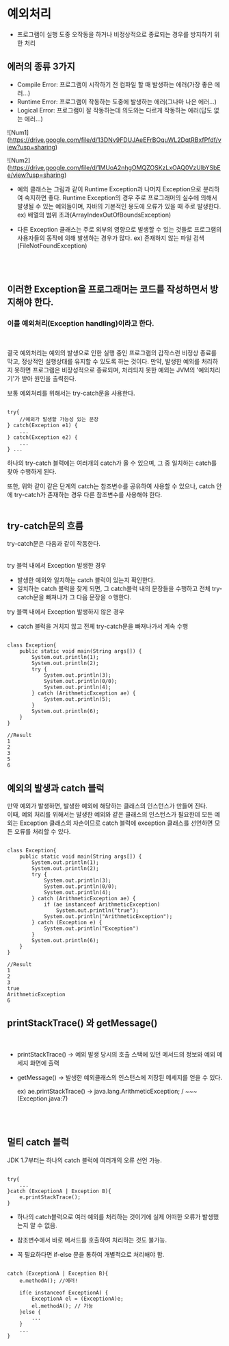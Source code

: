 # 예외처리
- 프로그램이 실행 도중 오작동을 하거나 비정상적으로 종료되는 경우를 방지하기 위한 처리

## 에러의 종류 3가지
- Compile Error: 프로그램이 시작하기 전 컴파일 할 때 발생하는 에러(가장 좋은 에러...)
- Runtime Error: 프로그램이 작동하는 도중에 발생하는 에러(그나마 나은 에러...)
- Logical Error: 프로그램이 잘 작동하는데 의도와는 다르게 작동하는 에러(답도 없는 에러...)

![Num1] (https://drive.google.com/file/d/13DNv9FDUJAeEFrBOquWL2DqtRBxfPfdf/view?usp=sharing)

![Num2] (https://drive.google.com/file/d/1MUoA2nhgOMQZOSKzLxOAQ0VzUlbYSbEe/view?usp=sharing)

- 예외 클래스는 그림과 같이 Runtime Exception과 나머지 Exception으로 분리하여 숙지하면 좋다.
Runtime Exception의 경우 주로 프로그래머의 실수에 의해서 발생될 수 있는 예외들이며, 자바의 기본적인 용도에 오류가 있을 때 주로 발생한다. ex) 배열의 범위 초과(ArrayIndexOutOfBoundsException)

- 다른 Exception 클래스는 주로 외부의 영향으로 발생할 수 있는 것들로 프로그램의 사용자들의 동작에 의해 발생하는 경우가 많다. ex) 존재하지 않는 파일 검색(FileNotFoundException)
<br/>
<br/>

## 이러한 Exception을 프로그래머는 코드를 작성하면서 방지해야 한다.
### 이를 예외처리(Exception handling)이라고 한다.
<br/>

결국 예외처리는 예외의 발생으로 인한 실행 중인 프로그램의 갑작스런 비정상 종료를 막고, 정상적인 실행상태를 유지할 수 있도록 하는 것이다.
만약, 발생한 예외를 처리하지 못하면 프로그램은 비장성적으로 종료되며, 처리되지 못한 예외는 JVM의 '예외처리기'가 받아 원인을 출력한다.

보통 예외처리를 위해서는 try-catch문을 사용한다.
<pre><code>
try{
    //예외가 발생할 가능성 있는 문장
} catch(Exception e1) {
    ...
} catch(Exception e2) {
    ...
} ...
</code></pre>

하나의 try-catch 블럭에는 여러개의 catch가 올 수 있으며, 그 중 일치하는 catch를 찾아 수행하게 된다.

또한, 위와 같이 같은 단계의 catch는 참조변수를 공유하여 사용할 수 있으나, catch 안에 try-catch가 존재하는 경우 다른 참조변수를 사용해야 한다. <br/>
<br/>

## try-catch문의 흐름

try-catch문은 다음과 같이 작동한다.
<br/>
<br/>

try 블럭 내에서 Exception 발생한 경우
  - 발생한 예외와 일치하는 catch 블럭이 있는지 확인한다.
  - 일치하는 catch 블럭을 찾게 되면, 그 catch블럭 내의 문장들을 수행하고 전체 try-catch문을 빠져나가 그 다음 문장을 ㅇ행한다.

try 블랙 내에서 Exception 발생하지 않은 경우
  - catch 블럭을 거치지 않고 전체 try-catch문을 빠져나가서 계속 수행

<pre><code>
class Exception{
    public static void main(String args[]) {
        System.out.println(1);
        System.out.println(2);
        try {
            System.out.println(3);
            System.out.println(0/0);
            System.out.println(4);
        } catch (ArithmeticException ae) {
            System.out.println(5);
        }
        System.out.println(6);
    }
}

//Result
1
2
3
5
6
</code></pre>

## 예외의 발생과 catch 블럭

만약 예외가 발생하면, 발생한 예외에 해당하는 클래스의 인스턴스가 만들어 진다.<br/>
이때, 예외 처리를 위해서는 발생한 예외와 같은 클래스의 인스턴스가 필요한데 모든 예외는 Exception 클래스의 자손이므로 catch 블럭에 exception 클래스를 선언하면 모든 오류를 처리할 수 있다.

<pre><code>
class Exception{
    public static void main(String args[]) {
        System.out.println(1);
        System.out.println(2);
        try {
            System.out.println(3);
            System.out.println(0/0);
            System.out.println(4);
        } catch (ArithmeticException ae) {
            if (ae instanceof ArithmeticException)
                System.out.println("true");
            System.out.println("ArithmeticException");
        } catch (Exception e) {
            System.out.println("Exception")
        }
        System.out.println(6);
    }
}

//Result
1
2
3
true
ArithmeticException
6
</code></pre>

## printStackTrace() 와 getMessage()
<br/>

- printStackTrace() -> 예외 발생 당시의 호출 스택에 있던 메서드의 정보와 예외 메세지 화면에 출력
- getMessage() -> 발생한 예외클래스의 인스턴스에 저장된 메세지를 얻을 수 있다.

  ex) ae.printStackTrace() -> java.lang.ArithmeticException; / ~~~ (Exception.java:7)

<br/>
<br/>

## 멀티 catch 블럭

JDK 1.7부터는 하나의 catch 블럭에 여러개의 오류 선언 가능.
<pre><code>
try{
    ...
}catch (ExceptionA | Exception B){
    e.printStackTrace();
}
</code></pre>

- 하나의 catch블럭으로 여러 예외를 처리하는 것이기에 실제 어떠한 오류가 발생했는지 알 수 없음.
- 참조변수에서 바로 메서드를 호출하여 처리하는 것도 불가능.

- 꼭 필요하다면 if-else 문을 통하여 개별적으로 처리해야 함.
<pre><code>
catch (ExceptionA | Exception B){
    e.methodA(); //에러!

    if(e instanceof ExceptionA) {
        ExceptionA el = (ExceptionA)e;
        el.methodA(); // 가능
    }else {
        ...
    }
    ...
}
</code></pre>
